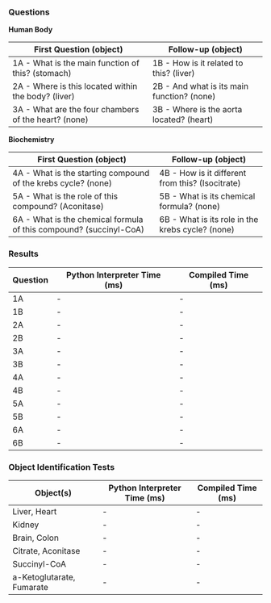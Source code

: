 <!-- Time trial markdown table -->

### Questions

**Human Body**

| First Question (object) | Follow-up (object) |
|--------------------------|-----------------------------|
| 1A - What is the main function of this? (stomach) | 1B - How is it related to this? (liver) |
| 2A - Where is this located within the body? (liver) | 2B - And what is its main function? (none) |
| 3A - What are the four chambers of the heart? (none) | 3B - Where is the aorta located? (heart) |

**Biochemistry**

| First Question (object) | Follow-up (object) |
|--------------------------|-----------------------------|
| 4A - What is the starting compound of the krebs cycle? (none) | 4B - How is it different from this? (Isocitrate) |
| 5A - What is the role of this compound? (Aconitase) | 5B - What is its chemical formula? (none) |
| 6A - What is the chemical formula of this compound? (succinyl-CoA) | 6B - What is its role in the krebs cycle? (none) |


### Results

| Question | Python Interpreter Time (ms) | Compiled Time (ms) |
|--------|------------------------------|---------------------|
| 1A | - | - |
| 1B | - | - |
| 2A | - | - |
| 2B | - | - |
| 3A | - | - |
| 3B | - | - |
| 4A | - | - |
| 4B | - | - |
| 5A | - | - |
| 5B | - | - |
| 6A | - | - |
| 6B | - | - |


### Object Identification Tests

| Object(s) | Python Interpreter Time (ms) | Compiled Time (ms) |
|-----------|------------------------------|---------------------|
| Liver, Heart | - | - |
| Kidney | - | - |
| Brain, Colon | - | - |
| Citrate, Aconitase | - | - |
| Succinyl-CoA | - | - |
| a-Ketoglutarate, Fumarate | - | - |